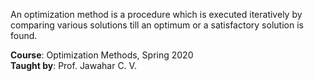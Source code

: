 An optimization method is a procedure which is executed iteratively by
comparing various solutions till an optimum or a satisfactory solution
is found.

**Course**: Optimization Methods, Spring 2020<br>
**Taught by**: Prof. Jawahar C. V.
